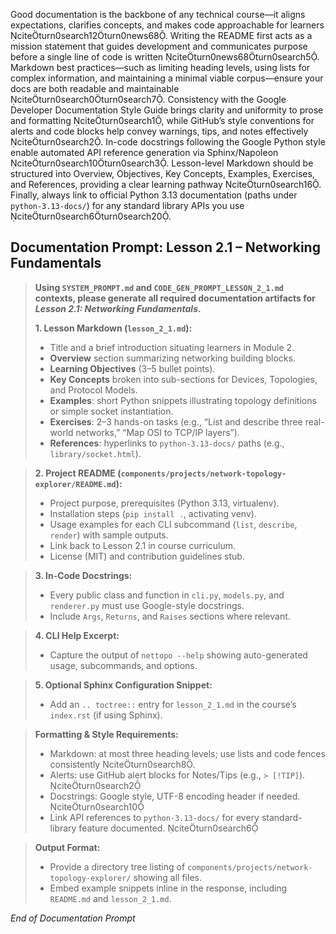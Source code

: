 Good documentation is the backbone of any technical course—it aligns expectations, clarifies concepts, and makes code approachable for learners citeturn0search12turn0news68. Writing the README first acts as a mission statement that guides development and communicates purpose before a single line of code is written citeturn0news68turn0search5. Markdown best practices—such as limiting heading levels, using lists for complex information, and maintaining a minimal viable corpus—ensure your docs are both readable and maintainable citeturn0search0turn0search7. Consistency with the Google Developer Documentation Style Guide brings clarity and uniformity to prose and formatting citeturn0search1, while GitHub’s style conventions for alerts and code blocks help convey warnings, tips, and notes effectively citeturn0search2. In-code docstrings following the Google Python style enable automated API reference generation via Sphinx/Napoleon citeturn0search10turn0search3. Lesson-level Markdown should be structured into Overview, Objectives, Key Concepts, Examples, Exercises, and References, providing a clear learning pathway citeturn0search16. Finally, always link to official Python 3.13 documentation (paths under `python-3.13-docs/`) for any standard library APIs you use citeturn0search6turn0search20.

## Documentation Prompt: Lesson 2.1 – Networking Fundamentals

> **Using `SYSTEM_PROMPT.md` and `CODE_GEN_PROMPT_LESSON_2_1.md` contexts, please generate all required documentation artifacts for _Lesson 2.1: Networking Fundamentals_.**  
>  
> **1. Lesson Markdown (`lesson_2_1.md`):**  
> - Title and a brief introduction situating learners in Module 2.  
> - **Overview** section summarizing networking building blocks.  
> - **Learning Objectives** (3–5 bullet points).  
> - **Key Concepts** broken into sub-sections for Devices, Topologies, and Protocol Models.  
> - **Examples**: short Python snippets illustrating topology definitions or simple socket instantiation.  
> - **Exercises**: 2–3 hands-on tasks (e.g., “List and describe three real-world networks,” “Map OSI to TCP/IP layers”).  
> - **References**: hyperlinks to `python-3.13-docs/` paths (e.g., `library/socket.html`).  

> **2. Project README (`components/projects/network-topology-explorer/README.md`):**  
> - Project purpose, prerequisites (Python 3.13, virtualenv).  
> - Installation steps (`pip install .`, activating venv).  
> - Usage examples for each CLI subcommand (`list`, `describe`, `render`) with sample outputs.  
> - Link back to Lesson 2.1 in course curriculum.  
> - License (MIT) and contribution guidelines stub.  

> **3. In-Code Docstrings:**  
> - Every public class and function in `cli.py`, `models.py`, and `renderer.py` must use Google-style docstrings.  
> - Include `Args`, `Returns`, and `Raises` sections where relevant.  

> **4. CLI Help Excerpt:**  
> - Capture the output of `nettopo --help` showing auto-generated usage, subcommands, and options.  

> **5. Optional Sphinx Configuration Snippet:**  
> - Add an `.. toctree::` entry for `lesson_2_1.md` in the course’s `index.rst` (if using Sphinx).  

> **Formatting & Style Requirements:**  
> - Markdown: at most three heading levels; use lists and code fences consistently citeturn0search8.  
> - Alerts: use GitHub alert blocks for Notes/Tips (e.g., `> [!TIP]`). citeturn0search2  
> - Docstrings: Google style, UTF-8 encoding header if needed. citeturn0search10  
> - Link API references to `python-3.13-docs/` for every standard-library feature documented. citeturn0search6  

> **Output Format:**  
> - Provide a directory tree listing of `components/projects/network-topology-explorer/` showing all files.  
> - Embed example snippets inline in the response, including `README.md` and `lesson_2_1.md`.  

*End of Documentation Prompt*